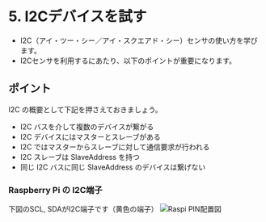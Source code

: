 # 5. I2Cデバイスを試す
* I2C（アイ・ツー・シー／アイ・スクエアド・シー）センサの使い方を学びます。
* I2Cセンサを利用するにあたり、以下のポイントが重要になります。

## ポイント

I2C の概要として下記を押さえておきましょう。

- I2C バスを介して複数のデバイスが繋がる
- I2C デバイスにはマスターとスレーブがある
- I2C ではマスターからスレーブに対して通信要求が行われる
- I2C スレーブは SlaveAddress を持つ
- 同じ I2C バスに同じ SlaveAddress のデバイスは繋げない

### Raspberry Pi の I2C端子
下図のSCL, SDAがI2C端子です（黄色の端子）
![Raspi PIN配置図](https://chirimen.org/PiZeroWebSerialConsole/wallpaperS.png)